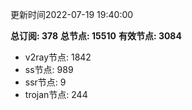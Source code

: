 更新时间2022-07-19 19:40:00

**总订阅: 378**
**总节点: 15510**
**有效节点: 3084**
- v2ray节点: 1842
- ss节点: 989
- ssr节点: 9
- trojan节点: 244
